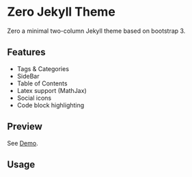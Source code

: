 # Zero Jekyll Theme

Zero a minimal two-column Jekyll theme based on bootstrap 3.

## Features

- Tags & Categories
- SideBar
- Table of Contents
- Latex support (MathJax)
- Social icons
- Code block highlighting

##  Preview

See [Demo](https://lszero.github.io/).

## Usage



